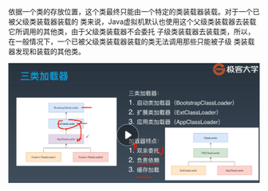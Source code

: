 依据一个类的存放位置，这个类最终只能由一个特定的类装载器装载。对于一个已被父级类装载器装载的
类来说，Java虚拟机默认也使用这个父级类装载器去装载它所调用的其他类，由于父级类装载器不会委托
子级类装载器去装载类，所以，在一般情况下，一个已被父级类装载器装载的类无法调用那些只能被子级
类装载器发现和装载的其他类。

![](pic/三类加载器.png)
